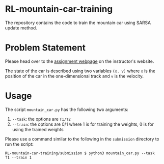# RL-mountain-car-training
The repository contains the code to train the mountain car using SARSA update method.

# Problem Statement
Please head over to the [assignment webpage](https://www.cse.iitb.ac.in/~shivaram/teaching/cs747-a2021/pa-3/programming-assignment-3.html) on the instructor's website.

The state of the car is described using two variables `(x, v)` where `x` is the position of the car in the one-dimensional track and `v` is the velocity.

# Usage
The script `mountain_car.py` has the following two arguments:
1. `--task`: the options are `T1/T2`
2. `--train`: the options are 0/1 where 1 is for training the weights, 0 is for using the trained weights

Please use a command similar to the following in the `submission` directory to run the script:
```
RL-mountain-car-training/submission $ python3 mountain_car.py --task T1 --train 1
```

